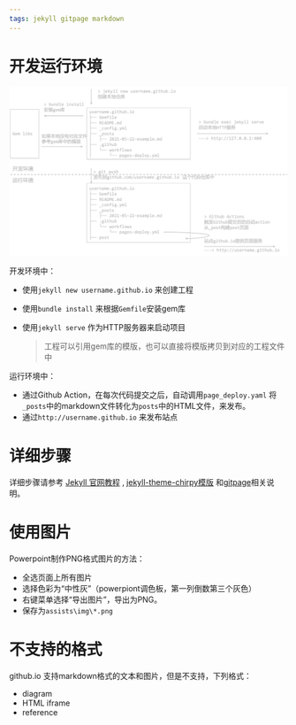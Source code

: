 ```yaml
---
tags: jekyll gitpage markdown
---
```

# 开发运行环境

![](/assets/img/2021-05-23-how-to-build-this-site.png)

开发环境中：

- 使用`jekyll new username.github.io` 来创建工程

- 使用`bundle install` 来根据`Gemfile`安装gem库

- 使用`jekyll serve` 作为HTTP服务器来启动项目

  > 工程可以引用gem库的模版，也可以直接将模版拷贝到对应的工程文件中

运行环境中：

- 通过Github Action，在每次代码提交之后，自动调用`page_deploy.yaml` 将`_posts`中的markdown文件转化为`posts`中的HTML文件，来发布。
- 通过`http://username.github.io` 来发布站点

# 详细步骤

详细步骤请参考 [Jekyll 官网教程](https://jekyllrb.com/) , [jekyll-theme-chirpy模版](https://github.com/cotes2020/jekyll-theme-chirpy) 和[gitpage](https://pages.github.com/)相关说明。

# 使用图片

Powerpoint制作PNG格式图片的方法：

- 全选页面上所有图片
- 选择色彩为“中性灰”（powerpiont调色板，第一列倒数第三个灰色）
- 右键菜单选择“导出图片”，导出为PNG。
- 保存为`assists\img\*.png`

# 不支持的格式

github.io 支持markdown格式的文本和图片，但是不支持，下列格式：

- diagram
- HTML iframe
- reference








